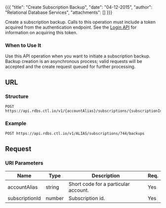 {{{
  "title": "Create Subscription Backup",
  "date": "04-12-2015",
  "author": "Relational Database Services",
  "attachments": []
}}}

Create a subscription backup. Calls to this operation must include a token acquired from the authentication endpoint. See the [Login API](../Authentication/login.md) for information on acquiring this token.

### When to Use It

Use this API operation when you want to initiate a subscription backup. Backup creation is an asynchronous process; valid requests will be accepted and the create request queued for further processing.

## URL

### Structure

    POST https://api.rdbs.ctl.io/v1/{accountAlias}/subscriptions/{subscriptionId}/backups

### Example

    POST https://api.rdbs.ctl.io/v1/ALIAS/subscriptions/744/backups

## Request

### URI Parameters

| Name | Type | Description | Req. |
| --- | --- | --- | --- |
| accountAlias | string | Short code for a particular account. | Yes |
| subscriptionId | number | Subscription id. | Yes |

